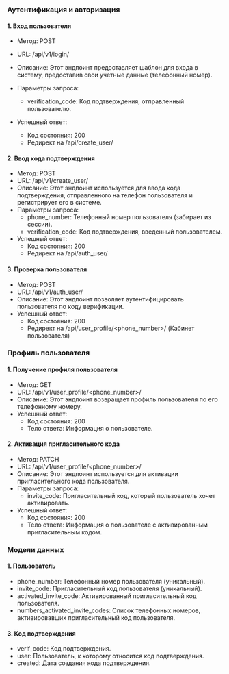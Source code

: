 ### Аутентификация и авторизация

#### 1. Вход пользователя
- Метод: POST
- URL: /api/v1/login/
- Описание: Этот эндпоинт предоставляет шаблон для входа в систему, предоставив свои учетные данные (телефонный номер).
- Параметры запроса:
  
  - verification_code: Код подтверждения, отправленный пользователю.
- Успешный ответ:
  - Код состояния: 200
  - Редирект на /api/create_user/

#### 2. Ввод кода подтверждения
- Метод: POST
- URL: /api/v1/create_user/
- Описание: Этот эндпоинт используется для ввода кода подтверждения, отправленного на телефон пользователя и регистрирует его в системе.
- Параметры запроса:
  - phone_number: Телефонный номер пользователя (забирает из сессии).
  - verification_code: Код подтверждения, введенный пользователем.
- Успешный ответ:
  - Код состояния: 200
  - Редирект на /api/auth_user/

#### 3. Проверка пользователя
- Метод: POST
- URL: /api/v1/auth_user/
- Описание: Этот эндпоинт позволяет аутентифицировать пользователя по коду верификации.
- Успешный ответ:
  - Код состояния: 200
  - Редирект на /api/user_profile/<phone_number>/ (Кабинет пользователя)

### Профиль пользователя

#### 1. Получение профиля пользователя
- Метод: GET
- URL: /api/v1/user_profile/<phone_number>/
- Описание: Этот эндпоинт возвращает профиль пользователя по его телефонному номеру.
- Успешный ответ:
  - Код состояния: 200
  - Тело ответа: Информация о пользователе.

#### 2. Активация пригласительного кода
- Метод: PATCH
- URL: /api/v1/user_profile/<phone_number>/
- Описание: Этот эндпоинт используется для активации пригласительного кода пользователя.
- Параметры запроса:
  - invite_code: Пригласительный код, который пользователь хочет активировать.
- Успешный ответ:
  - Код состояния: 200
  - Тело ответа: Информация о пользователе с активированным пригласительным кодом.

### Модели данных

#### 1. Пользователь
- phone_number: Телефонный номер пользователя (уникальный).
- invite_code: Пригласительный код пользователя (уникальный).
- activated_invite_code: Активированный пригласительный код пользователя.
- numbers_activated_invite_codes: Список телефонных номеров, активировавших пригласительный код пользователя.


#### 3. Код подтверждения
- verif_code: Код подтверждения.
- user: Пользователь, к которому относится код подтверждения.
- created: Дата создания кода подтверждения.
